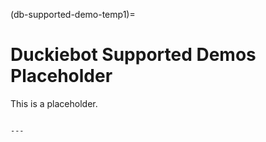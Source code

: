 (db-supported-demo-temp1)=
# Duckiebot Supported Demos Placeholder 

This is a placeholder.

```{needget}

---

```
